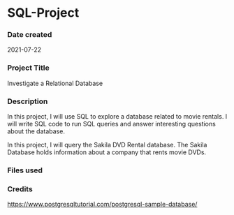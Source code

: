 # SQL-Project

### Date created
2021-07-22

### Project Title
Investigate a Relational Database

### Description
In this project, I will use SQL to explore a database related to movie rentals. I will write SQL code to run SQL queries and answer interesting questions about the database.

In this project, I will query the Sakila DVD Rental database. The Sakila Database holds information about a company that rents movie DVDs.

### Files used


### Credits
https://www.postgresqltutorial.com/postgresql-sample-database/
